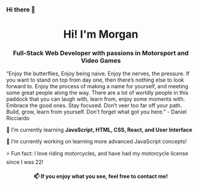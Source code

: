 ### Hi there 👋
<h1 align="center"> Hi! I'm Morgan </h1>
<h3 align="center"> Full-Stack Web Developer with passions in Motorsport and Video Games </h3>
“Enjoy the butterflies, Enjoy being naive. Enjoy the nerves, the pressure. If you want to stand on top from day one, then there’s nothing else to look forward to. Enjoy the process of making a name for yourself, and meeting some great people along the way. There are a lot of worldly people in this paddock that you can laugh with, learn from, enjoy some moments with. Embrace the good ones. Stay focused. Don’t veer too far off your path. Build, grow, learn from yourself. Don’t forget what got you here.” - Daniel Ricciardo

🌱 I’m currently learning **JavaScript, HTML, CSS, React, and User Interface**

🔭 I’m currently working on learning more advanced JavaScript concepts!

⚡ Fun fact: I love riding motorcycles, and have had my motorcycle license since I was 22!

<h4 align="center">📫 If you enjoy what you see, feel free to contact me! </h4>





<!--
**MorganECausey/MorganECausey** is a ✨ _special_ ✨ repository because its `README.md` (this file) appears on your GitHub profile.

Here are some ideas to get you started:

-  ...
- 💬 Ask me about 
- 👯 I’m looking to collaborate on ...
- 🤔 I’m looking for help with ...
- 
-  ...
- 😄 Pronouns: ...

-->
